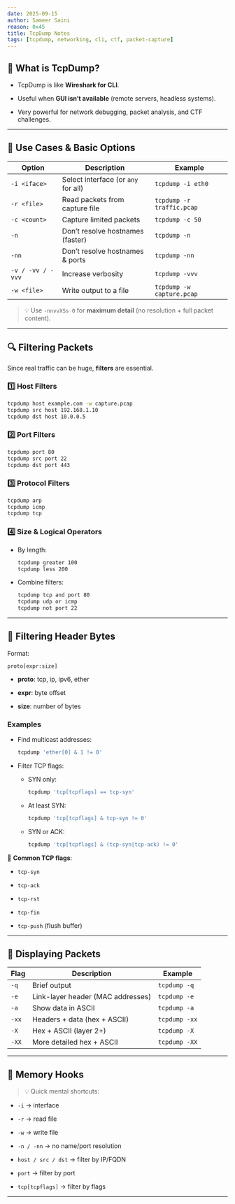 ```yaml
---
date: 2025-09-15
author: Sameer Saini
reason: 0x45
title: TcpDump Notes
tags: [tcpdump, networking, cli, ctf, packet-capture]
---
```

## 📌 What is TcpDump?

- TcpDump is like **Wireshark for CLI**.
    
- Useful when **GUI isn’t available** (remote servers, headless systems).
    
- Very powerful for network debugging, packet analysis, and CTF challenges.
    

---

## 🎯 Use Cases & Basic Options

|Option|Description|Example|
|---|---|---|
|`-i <iface>`|Select interface (or `any` for all)|`tcpdump -i eth0`|
|`-r <file>`|Read packets from capture file|`tcpdump -r traffic.pcap`|
|`-c <count>`|Capture limited packets|`tcpdump -c 50`|
|`-n`|Don’t resolve hostnames (faster)|`tcpdump -n`|
|`-nn`|Don’t resolve hostnames & ports|`tcpdump -nn`|
|`-v / -vv / -vvv`|Increase verbosity|`tcpdump -vvv`|
|`-w <file>`|Write output to a file|`tcpdump -w capture.pcap`|

> 💡 Use `-nnvvXSs 0` for **maximum detail** (no resolution + full packet content).

---

## 🔍 Filtering Packets

Since real traffic can be huge, **filters** are essential.

### 1️⃣ Host Filters

```bash
tcpdump host example.com -w capture.pcap
tcpdump src host 192.168.1.10
tcpdump dst host 10.0.0.5
```

### 2️⃣ Port Filters

```bash
tcpdump port 80
tcpdump src port 22
tcpdump dst port 443
```

### 3️⃣ Protocol Filters

```bash
tcpdump arp
tcpdump icmp
tcpdump tcp
```

### 4️⃣ Size & Logical Operators

- By length:
    
    ```bash
    tcpdump greater 100
    tcpdump less 200
    ```
    
- Combine filters:
    
    ```bash
    tcpdump tcp and port 80
    tcpdump udp or icmp
    tcpdump not port 22
    ```
    

---

## 🧩 Filtering Header Bytes

Format:

```
proto[expr:size]
```

- **proto**: tcp, ip, ipv6, ether
    
- **expr**: byte offset
    
- **size**: number of bytes
    

### Examples

- Find multicast addresses:
    
    ```bash
    tcpdump 'ether[0] & 1 != 0'
    ```
    
- Filter TCP flags:
    
    - SYN only:
        
        ```bash
        tcpdump 'tcp[tcpflags] == tcp-syn'
        ```
        
    - At least SYN:
        
        ```bash
        tcpdump 'tcp[tcpflags] & tcp-syn != 0'
        ```
        
    - SYN or ACK:
        
        ```bash
        tcpdump 'tcp[tcpflags] & (tcp-syn|tcp-ack) != 0'
        ```
        

📌 **Common TCP flags**:

- `tcp-syn`
    
- `tcp-ack`
    
- `tcp-rst`
    
- `tcp-fin`
    
- `tcp-push` (flush buffer)
    

---

## 👀 Displaying Packets

|Flag|Description|Example|
|---|---|---|
|`-q`|Brief output|`tcpdump -q`|
|`-e`|Link-layer header (MAC addresses)|`tcpdump -e`|
|`-a`|Show data in ASCII|`tcpdump -a`|
|`-xx`|Headers + data (hex + ASCII)|`tcpdump -xx`|
|`-X`|Hex + ASCII (layer 2+)|`tcpdump -X`|
|`-XX`|More detailed hex + ASCII|`tcpdump -XX`|

---

## 📝 Memory Hooks

> 💡 Quick mental shortcuts:

- `-i` → interface
    
- `-r` → read file
    
- `-w` → write file
    
- `-n / -nn` → no name/port resolution
    
- `host / src / dst` → filter by IP/FQDN
    
- `port` → filter by port
    
- `tcp[tcpflags]` → filter by flags
    
---
